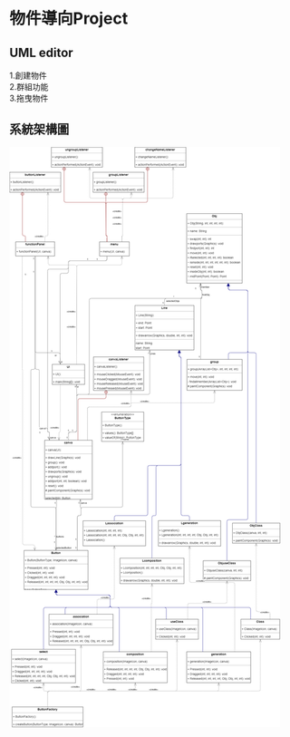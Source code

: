 # 物件導向Project
## UML editor  
1.創建物件  
2.群組功能  
3.拖曳物件  
## 系統架構圖
![UML architecture](./UML_Architecture.png)
